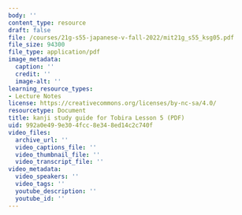 ```yaml
---
body: ''
content_type: resource
draft: false
file: /courses/21g-s55-japanese-v-fall-2022/mit21g_s55_ksg05.pdf
file_size: 94300
file_type: application/pdf
image_metadata:
  caption: ''
  credit: ''
  image-alt: ''
learning_resource_types:
- Lecture Notes
license: https://creativecommons.org/licenses/by-nc-sa/4.0/
resourcetype: Document
title: kanji study guide for Tobira Lesson 5 (PDF)
uid: 992a0e49-9e30-4fcc-8e34-8ed14c2c740f
video_files:
  archive_url: ''
  video_captions_file: ''
  video_thumbnail_file: ''
  video_transcript_file: ''
video_metadata:
  video_speakers: ''
  video_tags: ''
  youtube_description: ''
  youtube_id: ''
---
```

